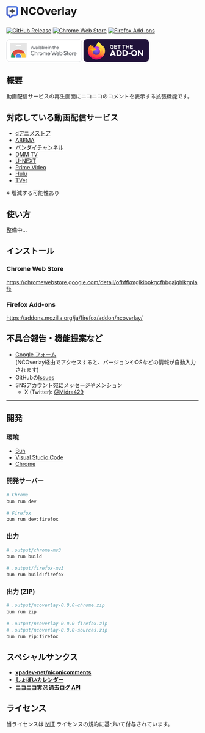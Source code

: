 # <sub><img src="assets/icon.png" width="30px" height="30px"></sub> NCOverlay
[![GitHub Release](https://img.shields.io/github/v/release/Midra429/NCOverlay?label=Releases)](https://github.com/Midra429/NCOverlay/releases/latest)
[![Chrome Web Store](https://img.shields.io/chrome-web-store/v/ofhffkmglkibpkgcfhbgajghlkgplafe?label=Chrome%20Web%20Store)](https://chromewebstore.google.com/detail/ofhffkmglkibpkgcfhbgajghlkgplafe)
[![Firefox Add-ons](https://img.shields.io/amo/v/ncoverlay?label=Firefox%20Add-ons)](https://addons.mozilla.org/ja/firefox/addon/ncoverlay/)

[<img src="assets/badges/chrome.png" height="60px">](https://chromewebstore.google.com/detail/ofhffkmglkibpkgcfhbgajghlkgplafe)
[<img src="assets/badges/firefox.png" height="60px">](https://addons.mozilla.org/ja/firefox/addon/ncoverlay/)

## 概要
動画配信サービスの再生画面にニコニコのコメントを表示する拡張機能です。

## 対応している動画配信サービス
- [dアニメストア](https://animestore.docomo.ne.jp/animestore/)
- [ABEMA](https://abema.tv/)
- [バンダイチャンネル](https://www.b-ch.com/)
- [DMM TV](https://tv.dmm.com/vod/)
- [U-NEXT](https://video.unext.jp/)
- [Prime Video](https://www.amazon.co.jp/gp/video/storefront/)
- [Hulu](https://www.hulu.jp/)
- [TVer](https://tver.jp/)
<!-- - [Lemino](https://lemino.docomo.ne.jp/) -->
<!-- - [Disney+](https://www.disneyplus.com/ja-jp/home) -->
<!-- - [NHKプラス](https://plus.nhk.jp/) -->

※ 増減する可能性あり

## 使い方
整備中...

<!-- コメントは自動で取得・表示されるので何もしなくてOK。\
取得したコメント数は拡張機能のアイコンに表示されます。

dアニメストア ニコニコ支店のコメントを取得・表示するには、同じブラウザでニコニコにログインしてください。

### ポップアップ
- コメントの表示/非表示
- 設定
  - 不透明度: コメントの不透明度
  - 低パフォーマンスモード
    - コメントの描画: 30FPS固定
    - サイドパネル: 自動スクロールのアニメーション無効化
  - タイトルの一致判定を緩くする
  - コメント専用動画を表示
  - ニコニコのNG設定を使用 (要ログイン)
- 表示中のコメントの元動画の確認

### サイドパネル (Chromeのみ)
- コメントの一覧表示
  - 自動スクロール
  - コマンドによる文字装飾を一部反映

詳しい使い方はこちら\
https://github.com/Midra429/NCOverlay/releases/tag/v1.1.0

### スクリーンショット
拡張機能のアイコンの右クリックメニュー > スクリーンショット\
※ 一部VODのみ対応 (ABEMA / TVer / バンダイチャンネル) -->

## インストール
### Chrome Web Store
https://chromewebstore.google.com/detail/ofhffkmglkibpkgcfhbgajghlkgplafe

### Firefox Add-ons
https://addons.mozilla.org/ja/firefox/addon/ncoverlay/

## 不具合報告・機能提案など
- [Google フォーム](https://docs.google.com/forms/d/e/1FAIpQLSerDl7pYEmaXv0_bBMDOT2DfJllzP1kdesDIRaDBM8sOAzHGw/viewform)\
(NCOverlay経由でアクセスすると、バージョンやOSなどの情報が自動入力されます)
- GitHubの[Issues](https://github.com/Midra429/NCOverlay/issues)
- SNSアカウント宛にメッセージやメンション
  - X (Twitter): [@Midra429](https://x.com/Midra429)

---

## 開発
### 環境
- [Bun](https://bun.sh/)
- [Visual Studio Code](https://code.visualstudio.com/)
- [Chrome](https://www.google.com/intl/ja/chrome/)

### 開発サーバー
```sh
# Chrome
bun run dev
```
```sh
# Firefox
bun run dev:firefox
```

### 出力
```sh
# .output/chrome-mv3
bun run build
```
```sh
# .output/firefox-mv3
bun run build:firefox
```

### 出力 (ZIP)
```sh
# .output/ncoverlay-0.0.0-chrome.zip
bun run zip
```
```sh
# .output/ncoverlay-0.0.0-firefox.zip
# .output/ncoverlay-0.0.0-sources.zip
bun run zip:firefox
```

## スペシャルサンクス
- [**xpadev-net/niconicomments**](https://github.com/xpadev-net/niconicomments)
- [**しょぼいカレンダー**](https://cal.syoboi.jp/)
- [**ニコニコ実況 過去ログ API**](https://jikkyo.tsukumijima.net/)

## ライセンス
当ライセンスは [MIT](LICENSE.txt) ライセンスの規約に基づいて付与されています。
